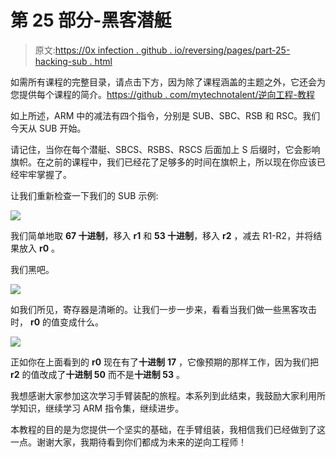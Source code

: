 # 第 25 部分-黑客潜艇

> 原文:[https://0x infection . github . io/reversing/pages/part-25-hacking-sub . html](https://0xinfection.github.io/reversing/pages/part-25-hacking-sub.html)

如需所有课程的完整目录，请点击下方，因为除了课程涵盖的主题之外，它还会为您提供每个课程的简介。[https://github . com/mytechnotalent/逆向工程-教程](https://github.com/mytechnotalent/Reverse-Engineering-Tutorial)

如上所述，ARM 中的减法有四个指令，分别是 SUB、SBC、RSB 和 RSC。我们今天从 SUB 开始。

请记住，当你在每个潜艇、SBCS、RSBS、RSCS 后面加上 S 后缀时，它会影响旗帜。在之前的课程中，我们已经花了足够多的时间在旗帜上，所以现在你应该已经牢牢掌握了。

让我们重新检查一下我们的 SUB 示例:

![](../Images/4fa14a1f454f488f58369b18366e4345.png)

我们简单地取 **67 十进制**，移入 **r1** 和 **53 十进制**，移入 **r2** ，减去 R1-R2，并将结果放入 **r0** 。

我们黑吧。

![](../Images/63fedefe1bdf2a64ebec6f45f36affb1.png)

如我们所见，寄存器是清晰的。让我们一步一步来，看看当我们做一些黑客攻击时， **r0** 的值变成什么。

![](../Images/849e38ba5128d070f987cd6bd4781726.png)

正如你在上面看到的 **r0** 现在有了**十进制** **17** ，它像预期的那样工作，因为我们把 **r2** 的值改成了**十进制 50** 而不是**十进制 53** 。

我想感谢大家参加这次学习手臂装配的旅程。本系列到此结束，我鼓励大家利用所学知识，继续学习 ARM 指令集，继续进步。

本教程的目的是为您提供一个坚实的基础，在手臂组装，我相信我们已经做到了这一点。谢谢大家，我期待看到你们都成为未来的逆向工程师！